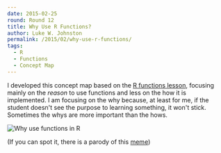```yaml
---
date: 2015-02-25
round: Round 12
title: Why Use R Functions?
author: Luke W. Johnston
permalink: /2015/02/why-use-r-functions/
tags:
  - R
  - Functions
  - Concept Map
---
```

I developed this concept map based on the
[R functions lesson](swcarpentry.github.io/r-novice-inflammation/02-func-R.html),
focusing mainly on the *reason* to use functions and less on the how
it is implemented.  I am focusing on the why because, at least for me,
if the student doesn't see the purpose to learning something, it won't
stick.  Sometimes the whys are more important than the hows.

![Why use functions in R](http://i.imgur.com/RUu3bpa.jpg)

(If you can spot it, there is a parody of this
[meme](http://knowyourmeme.com/memes/do-you-even-lift))
